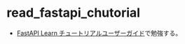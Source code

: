 # read_fastapi_chutorial

- [FastAPI Learn チュートリアルユーザーガイド](https://fastapi.tiangolo.com/ja/tutorial/)で勉強する。